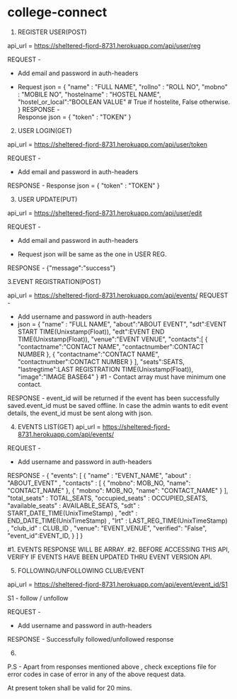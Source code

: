 # college-connect

1. REGISTER USER(POST)

api_url = https://sheltered-fjord-8731.herokuapp.com/api/user/reg

REQUEST -
* Add email and password in auth-headers

* Request json = {
          "name" : "FULL NAME", 
          "rollno" : "ROLL NO",
          "mobno" : "MOBILE NO",
          "hostelname" : "HOSTEL NAME",
          "hostel_or_local":"BOOLEAN VALUE" # True if hostelite, False otherwise.
          }
RESPONSE -      
Response json = {
        "token" : "TOKEN"
                }
                
 
2. USER LOGIN(GET)

api_url = https://sheltered-fjord-8731.herokuapp.com/api/user/token

REQUEST -
* Add email and password in auth-headers

RESPONSE -
Response json = {
        "token" : "TOKEN"
                }

3. USER UPDATE(PUT)

api_url = https://sheltered-fjord-8731.herokuapp.com/api/user/edit

REQUEST - 
* Add email and password in auth-headers

* Request json will be same as the one in USER REG.

RESPONSE -
{"message":"success"}






3.EVENT REGISTRATION(POST)

api_url = https://sheltered-fjord-8731.herokuapp.com/api/events/
REQUEST -
* Add username and password in auth-headers
* json = {
          "name" : "FULL NAME",
          "about":"ABOUT EVENT",
          "sdt":EVENT START TIME(Unixstamp(Float)),
          "edt":EVENT END TIME(Unixstamp(Float)),
          "venue":"EVENT VENUE",
          "contacts":[ 
                      {
                          "contactname":"CONTACT NAME",
                          "contactnumber":CONTACT NUMBER
                      },
                      {
                          "contactname":"CONTACT NAME",
                          "contactnumber":CONTACT NUMBER
                      }
                     ],
          "seats":SEATS, 
          "lastregtime":LAST REGISTRATION TIME(Unixstamp(Float)),
          "image":"IMAGE BASE64"
          }
#1 - Contact array must have minimum one contact.

RESPONSE -
  event_id will be returned if the event has been successfully saved.event_id must be saved offline.
  In case the admin wants to edit event details, the event_id must be sent along with json.
  
  
4. EVENTS LIST(GET)
api_url = https://sheltered-fjord-8731.herokuapp.com/api/events/

REQUEST -
* Add username and password in auth-headers

RESPONSE -
{
    "events": [
        {
            "name" : "EVENT_NAME", 
            "about" : "ABOUT_EVENT" , 
            "contacts" : [
                {
                    "mobno": MOB_NO, 
                    "name": "CONTACT_NAME"
                }, 
                {
                    "mobno": MOB_NO, 
                    "name": "CONTACT_NAME"
                }
            ],
            "total_seats" : TOTAL_SEATS,
            "occupied_seats" : OCCUPIED_SEATS, 
            "available_seats" : AVAILABLE_SEATS, 
            "sdt" : START_DATE_TIME(UnixTimeStamp) ,
            "edt" : END_DATE_TIME(UnixTimeStamp) ,
            "lrt" : LAST_REG_TIME(UnixTimeStamp) ,
            "club_id" : CLUB_ID , 
            "venue": "EVENT_VENUE", 
            "verified": "False",
            "event_id":EVENT_ID,
        }
    ]
}

#1. EVENTS RESPONSE WILL BE ARRAY.
#2. BEFORE ACCESSING THIS API, VERIFY IF EVENTS HAVE BEEN UPDATED THRU EVENT VERSION API.

5. FOLLOWING/UNFOLLOWING  CLUB/EVENT

api_url = https://sheltered-fjord-8731.herokuapp.com/api/event/event_id/S1

S1 - follow / unfollow

REQUEST -
* Add username and password in auth-headers

RESPONSE - 
  Successfully followed/unfollowed response

6. 

P.S - 
  Apart from responses mentioned above , check exceptions file for error codes in case of error in any of the above
  request data.
  
  At present token shall be valid for 20 mins.
